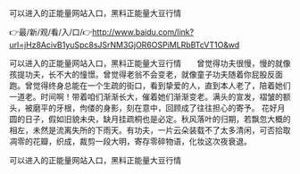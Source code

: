 可以进入的正能量网站入口，黑料正能量大豆行情

👉最/新/观/看/入/口/👉http://www.baidu.com/link?url=jHz8AcivB1yuSpc8sJSrNM3GjOR6OSPiMLRbBTcVT1O&wd

可以进入的正能量网站入口，黑料正能量大豆行情　　曾觉得功夫很慢，慢的就像孩提功夫，长不大的憧憬。曾觉得老翁不会变老，就像童子功夫随着你屁股反面跑。曾觉得终身总能在一个生疏的街口，看到挚爱的人，直到本人老了，陪着她们一道老。时间啊！带着咱们渐渐长大，催着她们渐渐变老。满头的宣发，褶皱的额头，被磨平的牙根，佝偻的身影，刻在意中，回顾成了往往担心的寄予。
花好月圆的日子，假如旧貌未央，缺月挂疏桐也是必定。秋风落叶的归期，若飘忽大概的相左，未然是流离失所的下雨天。有功夫，一片云朵装载不了太多清闲，可否拾取凋零的花瓣，织成，裁剪一段大明，寄存零碎物语，化妆这次夜衰退。


可以进入的正能量网站入口，黑料正能量大豆行情
